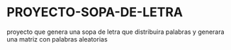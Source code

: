 # PROYECTO-SOPA-DE-LETRA
proyecto que genera una sopa de letra que distribuira palabras y generara una matriz con palabras aleatorias
